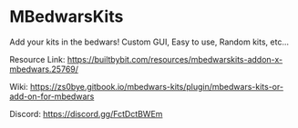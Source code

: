 # MBedwarsKits
Add your kits in the bedwars! Custom GUI, Easy to use, Random kits, etc...

Resource Link: https://builtbybit.com/resources/mbedwarskits-addon-x-mbedwars.25769/

Wiki: https://zs0bye.gitbook.io/mbedwars-kits/plugin/mbedwars-kits-or-add-on-for-mbedwars

Discord: https://discord.gg/FctDctBWEm
